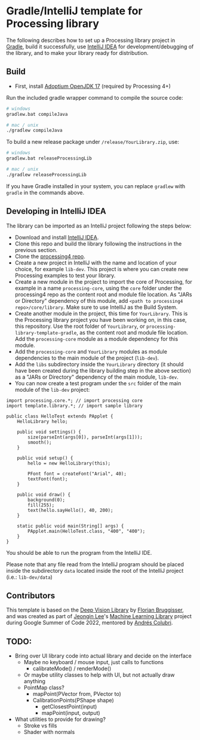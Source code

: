 # Gradle/IntelliJ template for Processing library 

The following describes how to set up a Processing library project in [Gradle](https://gradle.org/), build it successfully, use [IntelliJ IDEA](https://www.jetbrains.com/idea/) for development/debugging of the library, and to make your library ready for distribution.

## Build
- First, install [Adoptium OpenJDK 17](https://adoptium.net/) (required by Processing 4+)

Run the included gradle wrapper command to compile the source code:

```bash
# windows
gradlew.bat compileJava

# mac / unix
./gradlew compileJava
```

To build a new release package under `/release/YourLibrary.zip`, use:

```bash
# windows
gradlew.bat releaseProcessingLib

# mac / unix
./gradlew releaseProcessingLib
```

If you have Gradle installed in your system, you can replace ```gradlew``` with ```gradle``` in the commands above.

## Developing in IntelliJ IDEA

The library can be imported as an IntelliJ project following the steps below:

- Download and install [IntelliJ IDEA](https://www.jetbrains.com/idea/download/).
- Clone this repo and build the library following the instructions in the previous section.
- Clone the [processing4 repo](https://github.com/processing/processing4).
- Create a new project in IntelliJ with the name and location of your choice, for example ```lib-dev```. This project is where you can create new Processing examples to test your library.
- Create a new module in the project to import the core of Processing, for example in a name ```processing-core```, using the ```core``` folder under the processing4 repo as the content root and module file location. As "JARs or Directory" dependency of this module, add ```<path to processing4 repo>/core/library```. Make sure to use IntelliJ as the Build System.
- Create another module in the project, this time for ```YourLibrary```. This is the Processing library project you have been working on, in this case, this repository. Use the root folder of ```YourLibrary```, or ```processing-library-template-gradle```, as the content root and module file location. Add the ```processing-core``` module as a module dependency for this module.
- Add the ```processing-core``` and ```YourLibrary``` modules as module dependencies to the main module of the project (```lib-dev```). 
- Add the ```libs``` subdirectory inside the ```YourLibrary``` directory (it should have been created during the library building step in the above section) as a "JARs or Directory" dependency of the main module, ```lib-dev```.
- You can now create a test program under the ```src``` folder of the main module of the ```lib-dev``` project:

```
import processing.core.*; // import processing core
import template.library.*; // import sample library

public class HelloTest extends PApplet {
    HelloLibrary hello;

    public void settings() {
        size(parseInt(args[0]), parseInt(args[1]));
        smooth();
    }

    public void setup() {
        hello = new HelloLibrary(this);

        PFont font = createFont("Arial", 40);
        textFont(font);
    }

    public void draw() {
        background(0);
        fill(255);
        text(hello.sayHello(), 40, 200);
    }

    static public void main(String[] args) {
        PApplet.main(HelloTest.class, "400", "400");
    }
}
```

You should be able to run the program from the IntelliJ IDE.

Please note that any file read from the IntelliJ program should be placed inside the subdirectory ```data``` located inside the root of the IntelliJ project (i.e.: ```lib-dev/data```)

## Contributors

This template is based on the [Deep Vision Library](https://github.com/cansik/deep-vision-processing) by [Florian Bruggisser](https://github.com/cansik), and was created as part of [Jeongin Lee](https://github.com/jjeongin)'s [Machine Learning Library](https://github.com/jjeongin/ml4processing) project during Google Summer of Code 2022, mentored by [Andrés Colubri](https://github.com/codeanticode).

## TODO:

- Bring over UI library code into actual library and decide on the interface
  - Maybe no keyboard / mouse input, just calls to functions
    - calibrateMode() / renderMode()
  - Or maybe utility classes to help with UI, but not actually draw anything
  - PointMap class?
    - mapPoint(PVector from, PVector to)
    - CalibrationPoints(PShape shape)
      - getClosestPoint(input)
      - mapPoint(input, output)
- What utilities to provide for drawing?
  - Stroke vs fills
  - Shader with normals
